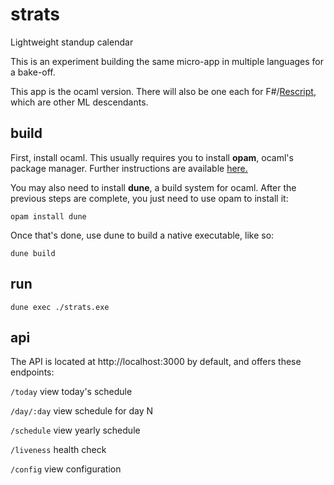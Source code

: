 # strats
Lightweight standup calendar

This is an experiment building the same micro-app in multiple languages for a bake-off.

This app is the ocaml version. There will also be one each for F#/[Rescript](https://github.com/scally/strats-rescript), which are other ML descendants.

## build

First, install ocaml. This usually requires you to install **opam**, ocaml's package manager. Further instructions are available [here.](https://dev.realworldocaml.org/install.html)

You may also need to install **dune**, a build system for ocaml. After the previous steps are complete, you just need to use opam to install it:

`opam install dune`

Once that's done, use dune to build a native executable, like so:

`dune build`

## run

`dune exec ./strats.exe`

## api

The API is located at http://localhost:3000 by default, and offers these endpoints:

`/today` view today's schedule

`/day/:day` view schedule for day N

`/schedule` view yearly schedule

`/liveness` health check

`/config` view configuration
